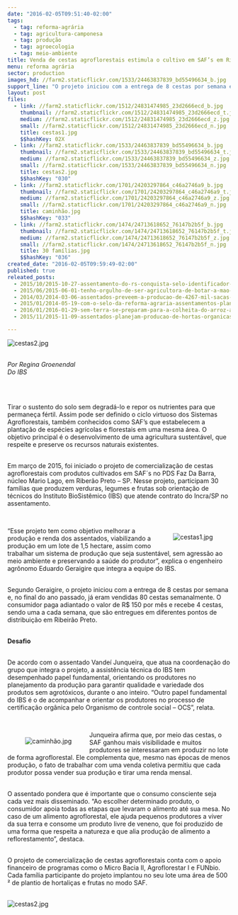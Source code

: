 ```yaml
---
date: "2016-02-05T09:51:40-02:00"
tags:
  - tag: reforma-agrária
  - tag: agricultura-camponesa
  - tag: produção
  - tag: agroecologia
  - tag: meio-ambiente
title: Venda de cestas agroflorestais estimula o cultivo em SAF’s em Ribeirão Preto
menu: reforma agrária
sector: production
images_hd: //farm2.staticflickr.com/1533/24463837839_bd55496634_b.jpg
support_line: "O projeto iniciou com a entrega de 8 cestas por semana e, no final do ano passado, já eram vendidas 80 cestas semanalmente. O consumidor paga adiantado o valor de R$ 150 por mês e recebe 1 cesta por semana."
layout: post
files:
  - link: //farm2.staticflickr.com/1512/24831474985_23d2666ecd_b.jpg
    thumbnail: //farm2.staticflickr.com/1512/24831474985_23d2666ecd_t.jpg
    medium: //farm2.staticflickr.com/1512/24831474985_23d2666ecd_z.jpg
    small: //farm2.staticflickr.com/1512/24831474985_23d2666ecd_n.jpg
    title: cestas1.jpg
    $$hashKey: 02X
  - link: //farm2.staticflickr.com/1533/24463837839_bd55496634_b.jpg
    thumbnail: //farm2.staticflickr.com/1533/24463837839_bd55496634_t.jpg
    medium: //farm2.staticflickr.com/1533/24463837839_bd55496634_z.jpg
    small: //farm2.staticflickr.com/1533/24463837839_bd55496634_n.jpg
    title: cestas2.jpg
    $$hashKey: "030"
  - link: //farm2.staticflickr.com/1701/24203297864_c46a2746a9_b.jpg
    thumbnail: //farm2.staticflickr.com/1701/24203297864_c46a2746a9_t.jpg
    medium: //farm2.staticflickr.com/1701/24203297864_c46a2746a9_z.jpg
    small: //farm2.staticflickr.com/1701/24203297864_c46a2746a9_n.jpg
    title: caminhão.jpg
    $$hashKey: "033"
  - link: //farm2.staticflickr.com/1474/24713618652_76147b2b5f_b.jpg
    thumbnail: //farm2.staticflickr.com/1474/24713618652_76147b2b5f_t.jpg
    medium: //farm2.staticflickr.com/1474/24713618652_76147b2b5f_z.jpg
    small: //farm2.staticflickr.com/1474/24713618652_76147b2b5f_n.jpg
    title: 30 famílias.jpg
    $$hashKey: "036"
created_date: "2016-02-05T09:59:49-02:00"
published: true
releated_posts:
  - 2015/10/2015-10-27-assentamento-do-rs-conquista-selo-identificador-da-producao-organica.md
  - 2015/06/2015-06-01-tenho-orgulho-de-ser-agricultora-de-botar-a-mao-na-terra-de-ter-minhas-maos-calejadas.md
  - 2014/03/2014-03-06-assentados-preveem-a-producao-de-4267-mil-sacas-de-arroz-agroecologico.md
  - 2015/01/2014-05-19-com-o-selo-da-reforma-agraria-assentamentos-plantam-e-colhem-de-tudo-pelo-pais.md-e
  - 2016/01/2016-01-29-sem-terra-se-preparam-para-a-colheita-do-arroz-agroecologico-no-rs.md
  - 2015/11/2015-11-09-assentados-planejam-producao-de-hortas-organicas-para-os-proximos-anos-no-rs.md

---
```

<p><img alt="cestas2.jpg" src="//farm2.staticflickr.com/1533/24463837839_bd55496634_b.jpg" /></p>

<p><br />
<em>Por&nbsp;Regina Groenendal<br />
Do IBS</em></p>

<p>&nbsp;</p>

<p><br />
Tirar o sustento do solo sem degrad&aacute;-lo e repor os nutrientes para que permane&ccedil;a f&eacute;rtil. Assim pode ser definido o ciclo virtuoso dos Sistemas Agroflorestais, tamb&eacute;m conhecidos como SAF&rsquo;s que estabelecem a planta&ccedil;&atilde;o de esp&eacute;cies agr&iacute;colas e florestais em uma mesma &aacute;rea. O objetivo principal &eacute; o desenvolvimento de uma agricultura sustent&aacute;vel, que respeite e preserve os recursos naturais existentes.</p>

<p><br />
Em mar&ccedil;o de 2015, foi iniciado o projeto de comercializa&ccedil;&atilde;o de cestas agroflorestais com produtos cultivados em SAF&acute;s no PDS Faz Da Barra, n&uacute;cleo Mario Lago, em Riber&atilde;o Preto &ndash; SP. Nesse projeto, participam 30 fam&iacute;lias que produzem verduras, legumes e frutas sob orienta&ccedil;&atilde;o de t&eacute;cnicos do Instituto BioSist&ecirc;mico (IBS) que atende contrato do Incra/SP no assentamento.</p>

<p>&nbsp;</p>

<figure class="image" style="float:right"><img alt="cestas1.jpg" src="//farm2.staticflickr.com/1512/24831474985_23d2666ecd_b.jpg" />
<figcaption></figcaption>
</figure>

<p>&ldquo;Esse projeto tem como objetivo melhorar a produ&ccedil;&atilde;o e renda dos assentados, viabilizando a produ&ccedil;&atilde;o em um lote de 1,5 hectare, assim como trabalhar um sistema de produ&ccedil;&atilde;o que seja sustent&aacute;vel, sem agress&atilde;o ao meio ambiente e preservando a sa&uacute;de do produtor&rdquo;, explica o engenheiro agr&ocirc;nomo Eduardo Geraigire que integra a equipe do IBS.</p>

<p><br />
Segundo Geraigire, o projeto iniciou com a entrega de 8 cestas por semana e, no final do ano passado, j&aacute; eram vendidas 80 cestas semanalmente. O consumidor paga adiantado o valor de R$ 150 por m&ecirc;s e recebe 4 cestas, sendo uma a cada semana, que s&atilde;o entregues em diferentes pontos de distribui&ccedil;&atilde;o em Ribeir&atilde;o Preto.</p>

<p><br />
<strong>Desafio</strong></p>

<p><br />
De acordo com o assentado Vande&iacute; Junqueira, que atua na coordena&ccedil;&atilde;o do grupo que integra o projeto, a assist&ecirc;ncia t&eacute;cnica do IBS tem desempenhado papel fundamental, orientando os produtores no planejamento da produ&ccedil;&atilde;o para garantir qualidade e variedade dos produtos sem agrot&oacute;xicos, durante o ano inteiro. &ldquo;Outro papel fundamental do IBS &eacute; o de acompanhar e orientar os produtores no processo de certifica&ccedil;&atilde;o org&acirc;nica pelo Organismo de controle social &ndash; OCS&rdquo;, relata.</p>

<p>&nbsp;</p>

<figure class="image" style="float:left"><img alt="caminhão.jpg" src="//farm2.staticflickr.com/1701/24203297864_c46a2746a9_b.jpg" />
<figcaption></figcaption>
</figure>

<p>Junqueira afirma que, por meio das cestas, o SAF ganhou mais visibilidade e muitos produtores se interessaram em produzir no lote de forma agroflorestal. Ele complementa que, mesmo nas &eacute;pocas de menos produ&ccedil;&atilde;o, o fato de trabalhar com uma venda coletiva permitiu que cada produtor possa vender sua produ&ccedil;&atilde;o e tirar uma renda mensal.</p>

<p><br />
O assentado pondera que &eacute; importante que o consumo consciente seja cada vez mais disseminado. &ldquo;Ao escolher determinado produto, o consumidor apoia todas as etapas que levaram o alimento at&eacute; sua mesa. No caso de um alimento agroflorestal, ele ajuda pequenos produtores a viver da sua terra e consome um produto livre de veneno, que foi produzido de uma forma que respeita a natureza e que alia produ&ccedil;&atilde;o de alimento a reflorestamento&rdquo;, destaca.</p>

<p><br />
O projeto de comercializa&ccedil;&atilde;o de cestas agroflorestais conta com o apoio financeiro de programas como o Micro Bacia II, Agroflorestar I e FUNbio. Cada fam&iacute;lia participante do projeto implantou no seu lote uma &aacute;rea de 500 &sup2; de plantio de hortali&ccedil;as e frutas no modo SAF.<br />
&nbsp;</p>

<p><img alt="cestas2.jpg" src="//farm2.staticflickr.com/1533/24463837839_bd55496634_b.jpg" /></p>
